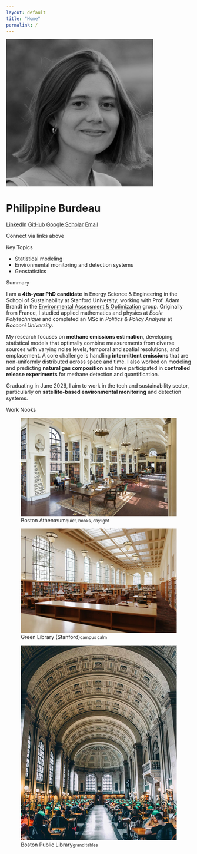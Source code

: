 ```yaml
---
layout: default
title: "Home"
permalink: /
---
```

<div class="header-grid">
  <div class="profile">
    <img class="photo" src="/assets/img/avatar.jpg" alt="Portrait of Philippine Burdeau">
    <div class="identity">
      <h1>Philippine Burdeau</h1>
      <div class="social">
        <a class="icon linkedin" href="https://www.linkedin.com/in/philippine-burdeau/" aria-label="LinkedIn" target="_blank" rel="noopener" title="LinkedIn"><span>LinkedIn</span></a>
        <a class="icon github" href="https://github.com/pburdeau" aria-label="GitHub" target="_blank" rel="noopener" title="GitHub"><span>GitHub</span></a>
        <a class="icon scholar" href="https://scholar.google.com/citations?user=sJb11sYAAAAJ&hl=fr" aria-label="Google Scholar" target="_blank" rel="noopener" title="Google Scholar"><span>Google Scholar</span></a>
        <a class="icon email" href="mailto:pburdeau@stanford.edu" aria-label="Email" title="Email"><span>Email</span></a>
      </div>
      <p class="social-note">Connect via links above</p>
    </div>
  </div>
  <div class="topics">
    <div class="section-title">Key Topics</div>
    <ul class="big-bullets">
      <li>Statistical modeling</li>
      <li>Environmental monitoring and detection systems</li>
      <li>Geostatistics</li>
    </ul>
  </div>
</div>
<div class="h2">Summary</div>
<p>I am a <strong>4th‑year PhD candidate</strong> in Energy Science & Engineering in the School of Sustainability at Stanford University, working with Prof. Adam Brandt in the <a href="https://eao.stanford.edu/" target="_blank" rel="noopener">Environmental Assessment & Optimization</a> group. Originally from France, I studied applied mathematics and physics at <em>École Polytechnique</em> and completed an MSc in <em>Politics & Policy Analysis</em> at <em>Bocconi University</em>.</p>
<p>My research focuses on <strong>methane emissions estimation</strong>, developing statistical models that optimally combine measurements from diverse sources with varying noise levels, temporal and spatial resolutions, and emplacement. A core challenge is handling <strong>intermittent emissions</strong> that are non-uniformly distributed across space and time. I also worked on modeling and predicting <strong>natural gas composition</strong> and have participated in <strong>controlled release experiments</strong> for methane detection and quantification.</p>
<p>Graduating in June 2026, I aim to work in the tech and sustainability sector, particularly on <strong>satellite-based environmental monitoring</strong> and detection systems.</p>
<div class="h2">Work Nooks</div>
<div class="nooks">
  <figure class="nook">
    <a href="https://www.bostonathenaeum.org/" target="_blank" rel="noopener">
      <img src="/assets/img/athenaeum.jpg" alt="Boston Athenæum reading room">
    </a>
    <figcaption>Boston Athenæum<small>quiet, books, daylight</small></figcaption>
  </figure>
  <figure class="nook">
    <a href="https://library.stanford.edu/green" target="_blank" rel="noopener">
      <img src="/assets/img/green-library.jpg" alt="Cecil H. Green Library, Stanford University">
    </a>
    <figcaption>Green Library (Stanford)<small>campus calm</small></figcaption>
  </figure>
  <figure class="nook">
    <a href="https://www.bpl.org/" target="_blank" rel="noopener">
      <img src="/assets/img/third-place.jpg" alt="Boston Public Library">
    </a>
    <figcaption>Boston Public Library<small>grand tables</small></figcaption>
  </figure>
</div>
